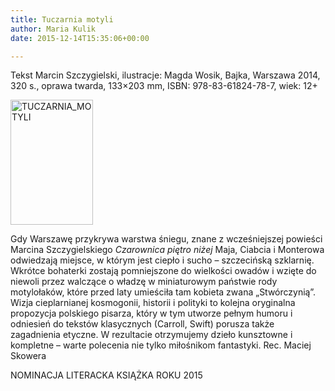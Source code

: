 ```yaml
---
title: Tuczarnia motyli
author: Maria Kulik
date: 2015-12-14T15:35:06+00:00

---
```

Tekst Marcin Szczygielski, ilustracje: Magda Wosik, Bajka, Warszawa 2014, 320 s., oprawa twarda, 133&#215;203 mm, ISBN: 978-83-61824-78-7, wiek: 12+

<img class="alignnone size-medium wp-image-3008" src="http://www.ibby.pl/wp-content/uploads/2015/12/TUCZARNIA_MOTYLI-132x200.jpg" alt="TUCZARNIA_MOTYLI" width="132" height="200" srcset="http://www.ibby.pl/wp-content/uploads/2015/12/TUCZARNIA_MOTYLI-132x200.jpg 132w, http://www.ibby.pl/wp-content/uploads/2015/12/TUCZARNIA_MOTYLI-66x100.jpg 66w, http://www.ibby.pl/wp-content/uploads/2015/12/TUCZARNIA_MOTYLI-768x1161.jpg 768w, http://www.ibby.pl/wp-content/uploads/2015/12/TUCZARNIA_MOTYLI-397x600.jpg 397w, http://www.ibby.pl/wp-content/uploads/2015/12/TUCZARNIA_MOTYLI.jpg 1181w" sizes="(max-width: 132px) 100vw, 132px" />

Gdy Warszawę przykrywa warstwa śniegu, znane z wcześniejszej powieści Marcina Szczygielskiego _Czarownica piętro niżej_ Maja, Ciabcia i Monterowa odwiedzają miejsce, w którym jest ciepło i sucho – szczecińską szklarnię. Wkrótce bohaterki zostają pomniejszone do wielkości owadów i wzięte do niewoli przez walczące o władzę w miniaturowym państwie rody motylołaków, które przed laty umieściła tam kobieta zwana „Stwórczynią”. Wizja cieplarnianej kosmogonii, historii i polityki to kolejna oryginalna propozycja polskiego pisarza, który w tym utworze pełnym humoru i odniesień do tekstów klasycznych (Carroll, Swift) porusza także zagadnienia etyczne. W rezultacie otrzymujemy dzieło kunsztowne i kompletne – warte polecenia nie tylko miłośnikom fantastyki. Rec. Maciej Skowera

NOMINACJA LITERACKA KSIĄŻKA ROKU 2015

 
